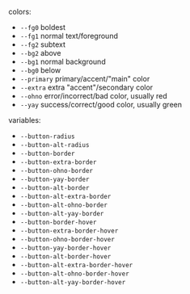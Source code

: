 colors:
- `--fg0` boldest
- `--fg1` normal text/foreground
- `--fg2` subtext
- `--bg2` above
- `--bg1` normal background
- `--bg0` below
- `--primary` primary/accent/"main" color
- `--extra` extra "accent"/secondary color
- `--ohno` error/incorrect/bad color, usually red
- `--yay` success/correct/good color, usually green

variables:
- `--button-radius`
- `--button-alt-radius`
- `--button-border`
- `--button-extra-border`
- `--button-ohno-border`
- `--button-yay-border`
- `--button-alt-border`
- `--button-alt-extra-border`
- `--button-alt-ohno-border`
- `--button-alt-yay-border`
- `--button-border-hover`
- `--button-extra-border-hover`
- `--button-ohno-border-hover`
- `--button-yay-border-hover`
- `--button-alt-border-hover`
- `--button-alt-extra-border-hover`
- `--button-alt-ohno-border-hover`
- `--button-alt-yay-border-hover`
